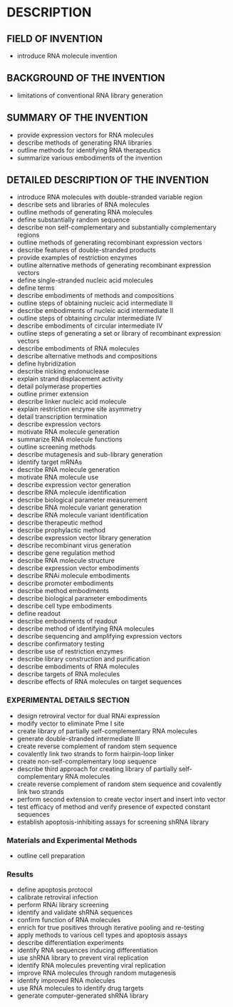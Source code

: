 # DESCRIPTION

## FIELD OF INVENTION

- introduce RNA molecule invention

## BACKGROUND OF THE INVENTION

- limitations of conventional RNA library generation

## SUMMARY OF THE INVENTION

- provide expression vectors for RNA molecules
- describe methods of generating RNA libraries
- outline methods for identifying RNA therapeutics
- summarize various embodiments of the invention

## DETAILED DESCRIPTION OF THE INVENTION

- introduce RNA molecules with double-stranded variable region
- describe sets and libraries of RNA molecules
- outline methods of generating RNA molecules
- define substantially random sequence
- describe non self-complementary and substantially complementary regions
- outline methods of generating recombinant expression vectors
- describe features of double-stranded products
- provide examples of restriction enzymes
- outline alternative methods of generating recombinant expression vectors
- define single-stranded nucleic acid molecules
- define terms
- describe embodiments of methods and compositions
- outline steps of obtaining nucleic acid intermediate II
- describe embodiments of nucleic acid intermediate II
- outline steps of obtaining circular intermediate IV
- describe embodiments of circular intermediate IV
- outline steps of generating a set or library of recombinant expression vectors
- describe embodiments of RNA molecules
- describe alternative methods and compositions
- define hybridization
- describe nicking endonuclease
- explain strand displacement activity
- detail polymerase properties
- outline primer extension
- describe linker nucleic acid molecule
- explain restriction enzyme site asymmetry
- detail transcription termination
- describe expression vectors
- motivate RNA molecule generation
- summarize RNA molecule functions
- outline screening methods
- describe mutagenesis and sub-library generation
- identify target mRNAs
- describe RNA molecule generation
- motivate RNA molecule use
- describe expression vector generation
- describe RNA molecule identification
- describe biological parameter measurement
- describe RNA molecule variant generation
- describe RNA molecule variant identification
- describe therapeutic method
- describe prophylactic method
- describe expression vector library generation
- describe recombinant virus generation
- describe gene regulation method
- describe RNA molecule structure
- describe expression vector embodiments
- describe RNAi molecule embodiments
- describe promoter embodiments
- describe method embodiments
- describe biological parameter embodiments
- describe cell type embodiments
- define readout
- describe embodiments of readout
- describe method of identifying RNA molecules
- describe sequencing and amplifying expression vectors
- describe confirmatory testing
- describe use of restriction enzymes
- describe library construction and purification
- describe embodiments of RNA molecules
- describe targets of RNA molecules
- describe effects of RNA molecules on target sequences

### EXPERIMENTAL DETAILS SECTION

- design retroviral vector for dual RNAi expression
- modify vector to eliminate Pme I site
- create library of partially self-complementary RNA molecules
- generate double-stranded intermediate III
- create reverse complement of random stem sequence
- covalently link two strands to form hairpin-loop linker
- create non-self-complementary loop sequence
- describe third approach for creating library of partially self-complementary RNA molecules
- create reverse complement of random stem sequence and covalently link two strands
- perform second extension to create vector insert and insert into vector
- test efficacy of method and verify presence of expected constant sequences
- establish apoptosis-inhibiting assays for screening shRNA library

### Materials and Experimental Methods

- outline cell preparation

### Results

- define apoptosis protocol
- calibrate retroviral infection
- perform RNAi library screening
- identify and validate shRNA sequences
- confirm function of RNA molecules
- enrich for true positives through iterative pooling and re-testing
- apply methods to various cell types and apoptosis assays
- describe differentiation experiments
- identify RNA sequences inducing differentiation
- use shRNA library to prevent viral replication
- identify RNA molecules preventing viral replication
- improve RNA molecules through random mutagenesis
- identify improved RNA molecules
- use RNA molecules to identify drug targets
- generate computer-generated shRNA library

